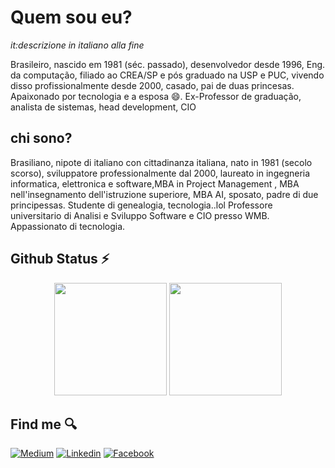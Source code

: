 
# Quem sou eu?
*it:descrizione in italiano alla fine*

Brasileiro, nascido em 1981 (séc. passado), desenvolvedor desde 1996, Eng. da computação, filiado ao CREA/SP e pós graduado na USP e PUC, vivendo disso profissionalmente desde 2000, casado, pai de duas princesas.
Apaixonado por tecnologia e a esposa 😄. Ex-Professor de graduação, analista de sistemas, head development, CIO



## chi sono?

Brasiliano, nipote di italiano con cittadinanza italiana, nato in 1981 (secolo scorso), sviluppatore professionalmente dal 2000, laureato in ingegneria informatica, elettronica e software,MBA in Project Management , MBA nell'insegnamento dell'istruzione superiore, MBA AI, sposato, padre di due principessas. Studente di genealogia, tecnologia..lol
Professore universitario di Analisi e Sviluppo Software e CIO presso WMB.
Appassionato di tecnologia.



## Github Status ⚡

<p align="center">
  <img height="180em" src="https://github-readme-stats.vercel.app/api?username=dorathoto&show_icons=true&theme=dracula&include_all_commits=true&count_private=true"/>
  <img height="180em" src="https://github-readme-stats.vercel.app/api/top-langs/?username=dorathoto&hide=javascript,html,css&layout=compact&langs_count=16&theme=dracula"/>
</p>


## Find me 🔍

[![Medium](https://img.shields.io/badge/-05122A?logo=medium)](https://medium.com/@leonardostorollidorathoto)
[![Linkedin](https://img.shields.io/badge/-05122A?logo=linkedin)](https://www.linkedin.com/in/leonardo-dorathoto/)
[![Facebook](https://img.shields.io/badge/-05122A?logo=facebook&logoColor=white)](https://facebook.com/dorathoto)
